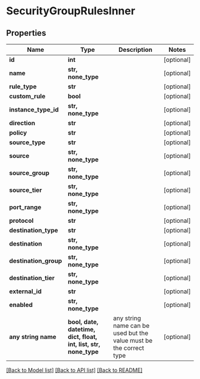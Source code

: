 # SecurityGroupRulesInner


## Properties
Name | Type | Description | Notes
------------ | ------------- | ------------- | -------------
**id** | **int** |  | [optional] 
**name** | **str, none_type** |  | [optional] 
**rule_type** | **str** |  | [optional] 
**custom_rule** | **bool** |  | [optional] 
**instance_type_id** | **str, none_type** |  | [optional] 
**direction** | **str** |  | [optional] 
**policy** | **str** |  | [optional] 
**source_type** | **str** |  | [optional] 
**source** | **str, none_type** |  | [optional] 
**source_group** | **str, none_type** |  | [optional] 
**source_tier** | **str, none_type** |  | [optional] 
**port_range** | **str, none_type** |  | [optional] 
**protocol** | **str** |  | [optional] 
**destination_type** | **str** |  | [optional] 
**destination** | **str, none_type** |  | [optional] 
**destination_group** | **str, none_type** |  | [optional] 
**destination_tier** | **str, none_type** |  | [optional] 
**external_id** | **str** |  | [optional] 
**enabled** | **str, none_type** |  | [optional] 
**any string name** | **bool, date, datetime, dict, float, int, list, str, none_type** | any string name can be used but the value must be the correct type | [optional]

[[Back to Model list]](../README.md#documentation-for-models) [[Back to API list]](../README.md#documentation-for-api-endpoints) [[Back to README]](../README.md)


